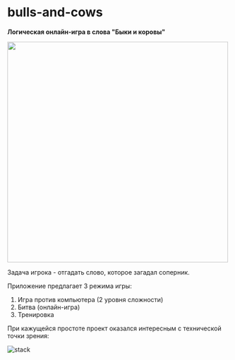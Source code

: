 # bulls-and-cows

**Логическая онлайн-игра в слова
"Быки и коровы"**

<img src="https://user-images.githubusercontent.com/95147567/158383588-935ed7b7-f7a1-4670-9c07-dffe8cdcec58.gif" width="500px"/>

Задача игрока - отгадать слово, которое загадал соперник.

Приложение предлагает 3 режима игры:
1. Игра против компьютера (2 уровня сложности)
2. Битва (онлайн-игра)
3. Тренировка

При кажущейся простоте проект оказался интересным с технической точки зрения:

![stack](https://user-images.githubusercontent.com/95147567/158393569-a6eddcce-40a9-42c0-8ea1-3fa69cb1d567.jpg)
